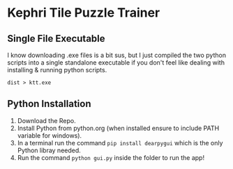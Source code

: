 # Kephri Tile Puzzle Trainer

## Single File Executable

I know downloading .exe files is a bit sus, but I just compiled the two python scripts into a single standalone executable if you don't feel like dealing with installing & running python scripts.

`dist > ktt.exe`


## Python Installation

1. Download the Repo.
2. Install Python from python.org (when installed ensure to include PATH variable for windows).
3. In a terminal run the command `pip install dearpygui` which is the only Python libray needed.
4. Run the command `python gui.py` inside the folder to run the app!